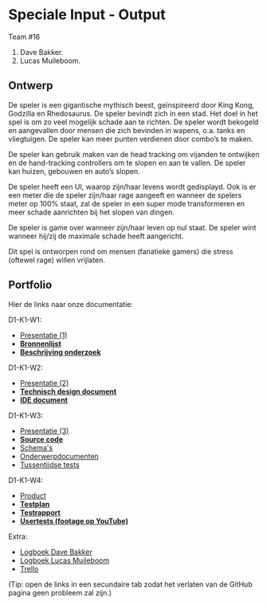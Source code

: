 # Speciale Input - Output

Team #16
1. Dave Bakker.
2. Lucas Muileboom.

## Ontwerp

De speler is een gigantische mythisch beest, geïnspireerd door King Kong, Godzilla en Rhedosaurus.
De speler bevindt zich in een stad. Het doel in het spel is om zo veel mogelijk schade aan te richten. De speler wordt bekogeld en aangevallen door mensen die zich bevinden in wapens, o.a. tanks en vliegtuigen. De speler kan meer punten verdienen door combo’s te maken.

De speler kan gebruik maken van de head tracking om vijanden te ontwijken en de hand-tracking controllers om te slopen en aan te vallen. De speler kan huizen, gebouwen en auto’s slopen.

De speler heeft een UI, waarop zijn/haar levens wordt gedisplayd. Ook is er een meter die de speler zijn/haar rage aangeeft en wanneer de spelers meter op 100% staat, zal de speler in een super mode transformeren en meer schade aanrichten bij het slopen van dingen.

De speler is game over wanneer zijn/haar leven op nul staat.
De speler wint wanneer hij/zij de maximale schade heeft aangericht.

Dit spel is ontworpen rond om mensen (fanatieke gamers) die stress (oftewel rage) willen vrijlaten.


## Portfolio

Hier de links naar onze documentatie:

D1-K1-W1:
* [Presentatie (1)](https://docs.google.com/presentation/d/1KavQDxosGk7xS5gAm0Z6DnqZYTZiMPfhS-F4pogaX6o/edit#slide=id.p1)
* [__Bronnenlijst__](https://drive.google.com/file/d/10HvNiMM2WZVrq8uvivEcCxFiL0xsD8O7/view?usp=sharing)
* [__Beschrijving onderzoek__](#)

D1-K1-W2:
* [Presentatie (2)](https://docs.google.com/presentation/d/1q7IJHRmvxRCddrX7cTkWahoMxI9tJVifyFrwXE020Jg/edit?usp=sharing)
* [__Technisch design document__](https://drive.google.com/file/d/18vcrHzeiKov0kFHB6xWupzvyMwCiahmv/view?usp=sharing)
* [__IDE document__](https://drive.google.com/file/d/1tc6y__XkEXl-J_9TUW0a8x1hwjFJKcU0/view?usp=sharing)

D1-K1-W3:
* [Presentatie (3)](https://docs.google.com/presentation/d/1XnEjCFhfLDjDDHqvGG1la2_GnxFAwwd-YjKZDq_ewOc/edit?usp=sharing)
* [__Source code__](#)
* [Schema's](#)
* [Onderwerpdocumenten](https://drive.google.com/file/d/1d6JPW0lKQliAAFrFJ0UgOTTTaDvn7YN3/view?usp=sharing)
* [Tussentijdse tests](https://drive.google.com/file/d/1iz4lNBSjEwsO5ppdnZL19csc6Tpor5_E/view?usp=sharing)

D1-K1-W4:
* [Product](#)
* [__Testplan__](https://drive.google.com/file/d/1MOCzryus9uILLXT6bfprCk66Fl2xIWyd/view?usp=sharing)
* [__Testrapport__](#)
* [__Usertests (footage op YouTube)__](#)

Extra:
* [Logboek Dave Bakker](https://docs.google.com/spreadsheets/d/1ADUlzbhDDSxK8JQGINdzIm-Rh_wz_pmmVQcEgMS8_G8/edit?usp=sharing)
* [Logboek Lucas Muileboom](https://docs.google.com/spreadsheets/d/1jQcBpCrEyeLHWyfBpI4QbLJH3TwDP6p8EPcgKvCXerE/edit?usp=sharing)
* [Trello](https://trello.com/b/T7uiUk1U/projectgamelab)

(Tip: open de links in een secundaire tab zodat het verlaten van de GitHub pagina geen probleem zal zijn.)
